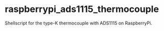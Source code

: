 # raspberrypi_ads1115_thermocouple
Shellscript for the type-K thermocouple with ADS1115 on RaspberryPi.
